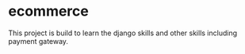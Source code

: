 # ecommerce
This project is build to learn the django skills and other skills including payment gateway.

